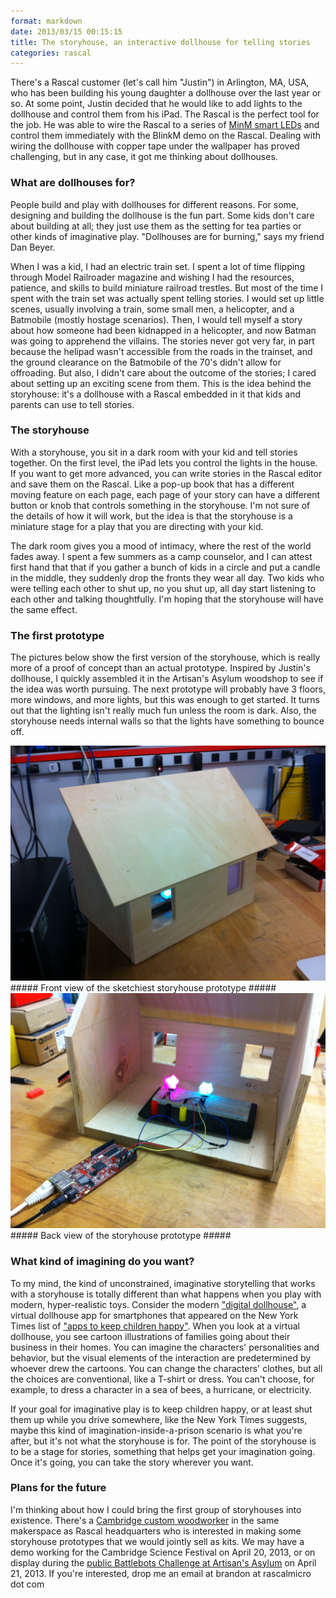 ```yaml
---
format: markdown
date: 2013/03/15 00:15:15
title: The storyhouse, an interactive dollhouse for telling stories
categories: rascal
---
```


There's a Rascal customer (let's call him "Justin") in Arlington, MA, USA, who has been building his young daughter a dollhouse over the last year or so. At some point, Justin decided that he would like to add lights to the dollhouse and control them from his iPad. The Rascal is the perfect tool for the job. He was able to wire the Rascal to a series of [MinM smart LEDs][1] and control them immediately with the BlinkM demo on the Rascal. Dealing with wiring the dollhouse with copper tape under the wallpaper has proved challenging, but in any case, it got me thinking about dollhouses.

### What are dollhouses for? ###

People build and play with dollhouses for different reasons. For some, designing and building the dollhouse is the fun part. Some kids don't care about building at all; they just use them as the setting for tea parties or other kinds of imaginative play. "Dollhouses are for burning," says my friend Dan Beyer.

When I was a kid, I had an electric train set. I spent a lot of time flipping through Model Railroader magazine and wishing I had the resources, patience, and skills to build miniature railroad trestles. But most of the time I spent with the train set was actually spent telling stories. I would set up little scenes, usually involving a train, some small men, a helicopter, and a Batmobile (mostly hostage scenarios). Then, I would tell myself a story about how someone had been kidnapped in a helicopter, and now Batman was going to apprehend the villains. The stories never got very far, in part because the helipad wasn't accessible from the roads in the trainset, and the ground clearance on the Batmobile of the 70's didn't allow for offroading. But also, I didn't care about the outcome of the stories; I cared about setting up an exciting scene from them. This is the idea behind the storyhouse: it's a dollhouse with a Rascal embedded in it that kids and parents can use to tell stories.

### The storyhouse ###

With a storyhouse, you sit in a dark room with your kid and tell stories together. On the first level, the iPad lets you control the lights in the house. If you want to get more advanced, you can write stories in the Rascal editor and save them on the Rascal. Like a pop-up book that has a different moving feature on each page, each page of your story can have a different button or knob that controls something in the storyhouse. I'm not sure of the details of how it will work, but the idea is that the storyhouse is a miniature stage for a play that you are directing with your kid.

The dark room gives you a mood of intimacy, where the rest of the world fades away. I spent a few summers as a camp counselor, and I can attest first hand that that if you gather a bunch of kids in a circle and put a candle in the middle, they suddenly drop the fronts they wear all day. Two kids who were telling each other to shut up, no you shut up, all day start listening to each other and talking thoughtfully. I'm hoping that the storyhouse will have the same effect.

### The first prototype ###

The pictures below show the first version of the storyhouse, which is really more of a proof of concept than an actual prototype. Inspired by Justin's dollhouse, I quickly assembled it in the Artisan's Asylum woodshop to see if the idea was worth pursuing. The next prototype will probably have 3 floors, more windows, and more lights, but this was enough to get started. It turns out that the lighting isn't really much fun unless the room is dark. Also, the storyhouse needs internal walls so that the lights have something to bounce off.

<img src="/img/proto-storyhouse-front.jpg" width="820px">
##### Front view of the sketchiest storyhouse prototype #####

<img src="/img/proto-storyhouse-back.jpg" width="820px">
##### Back view of the storyhouse prototype #####

### What kind of imagining do you want? ###

To my mind, the kind of unconstrained, imaginative storytelling that works with a storyhouse is totally different than what happens when you play with modern, hyper-realistic toys. Consider the modern ["digital dollhouse"][2], a virtual dollhouse app for smartphones that appeared on the New York Times list of ["apps to keep children happy"][3]. When you look at a virtual dollhouse, you see cartoon illustrations of families going about their business in their homes. You can imagine the characters' personalities and behavior, but the visual elements of the interaction are predetermined by whoever drew the cartoons. You can change the characters' clothes, but all the choices are conventional, like a T-shirt or dress. You can't choose, for example, to dress a character in a sea of bees, a hurricane, or electricity.

If your goal for imaginative play is to keep children happy, or at least shut them up while you drive somewhere, like the New York Times suggests, maybe this kind of imagination-inside-a-prison scenario is what you're after, but it's not what the storyhouse is for. The point of the storyhouse is to be a stage for stories, something that helps get your imagination going. Once it's going, you can take the story wherever you want.

### Plans for the future ###

I'm thinking about how I could bring the first group of storyhouses into existence. There's a [Cambridge custom woodworker][4] in the same makerspace as Rascal headquarters who is interested in making some storyhouse prototypes that we would jointly sell as kits. We may have a demo working for the Cambridge Science Festival on April 20, 2013, or on display during the [public Battlebots Challenge at Artisan's Asylum][5] on April 21, 2013. If you're interested, drop me an email at brandon at rascalmicro dot com

[1]: http://thingm.com/products/blinkm-minm.html
[2]: http://www.myplayhomeapp.com/
[3]: http://travel.nytimes.com/2011/12/25/travel/apps-to-keep-children-happy.html
[4]: http://www.nswoodworking.com/
[5]: http://artisansasylumbattlebotschallenge.eventbrite.com/
